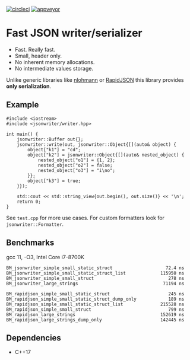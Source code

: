 [![circleci](https://circleci.com/gh/dsiroky/jsonwriter/tree/main.svg?style=shield)](https://circleci.com/gh/dsiroky/jsonwriter/?branch=main)
[![appveyor](https://ci.appveyor.com/api/projects/status/60y6xtuwiswnawqv/branch/main?svg=true)](https://ci.appveyor.com/project/dsiroky/jsonwriter/branch/main)

# Fast JSON writer/serializer

* Fast. Really fast.
* Small, header only.
* No inherent memory allocations.
* No intermediate values storage.

Unlike generic libraries like [nlohmann](https://github.com/nlohmann/json) or
[RapidJSON](https://rapidjson.org/) this library provides **only
serialization**.

## Example

```
#include <iostream>
#include <jsonwriter/writer.hpp>

int main() {
    jsonwriter::Buffer out{};
    jsonwriter::write(out, jsonwriter::Object{[](auto& object) {
        object["k1"] = "cd";
        object["k2"] = jsonwriter::Object{[](auto& nested_object) {
            nested_object["o1"] = {1, 2};
            nested_object["o2"] = false;
            nested_object["o3"] = "i\no";
        }};
        object["k3"] = true;
    }});

    std::cout << std::string_view{out.begin(), out.size()} << '\n';
    return 0;
}
```

See `test.cpp` for more use cases. For custom formatters look for `jsonwriter::Formatter`.

## Benchmarks

gcc 11, -O3, Intel Core i7-8700K

```
BM_jsonwriter_simple_small_static_struct                    72.4 ns
BM_jsonwriter_simple_small_static_struct_list             115950 ns
BM_jsonwriter_simple_small_struct                            278 ns
BM_jsonwriter_large_strings                                71194 ns

BM_rapidjson_simple_small_static_struct                      245 ns
BM_rapidjson_simple_small_static_struct_dump_only            189 ns
BM_rapidjson_simple_small_static_struct_list              215528 ns
BM_rapidjson_simple_small_struct                             799 ns
BM_rapidjson_large_strings                                152619 ns
BM_rapidjson_large_strings_dump_only                      142445 ns
```

## Dependencies

* C++17
